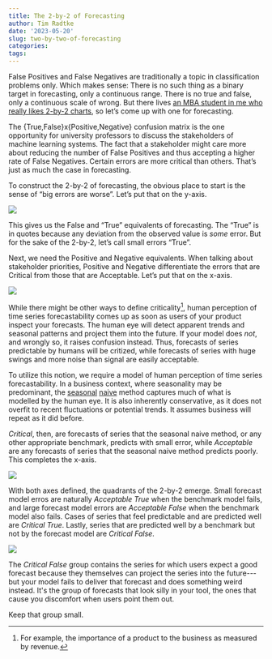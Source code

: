```yaml
---
title: The 2-by-2 of Forecasting
author: Tim Radtke
date: '2023-05-20'
slug: two-by-two-of-forecasting
categories:
tags:
---
```


False Positives and False Negatives are traditionally a topic in classification problems only. Which makes sense: There is no such thing as a binary target in forecasting, only a continuous range. There is no true and false, only a continuous scale of wrong. But there lives [an MBA student in me who really likes 2-by-2 charts](https://hbr.org/resources/images/article_assets/2018/10/W181004_LITTLEWOOD_ANEXAMPLE-1.png), so let’s come up with one for forecasting.

The {True,False}x{Positive,Negative} confusion matrix is the one opportunity for university professors to discuss the stakeholders of machine learning systems. The fact that a stakeholder might care more about reducing the number of False Positives and thus accepting a higher rate of False Negatives. Certain errors are more critical than others. That’s just as much the case in forecasting.

To construct the 2-by-2 of forecasting, the obvious place to start is the sense of “big errors are worse”. Let’s put that on the y-axis.

![](/note/two-by-two-1.png)

This gives us the False and “True” equivalents of forecasting. The “True” is in quotes because any deviation from the observed value is *some* error. But for the sake of the 2-by-2, let’s call small errors “True”.

Next, we need the Positive and Negative equivalents. When talking about stakeholder priorities, Positive and Negative differentiate the errors that are Critical from those that are Acceptable. Let’s put that on the x-axis.

![](/note/two-by-two-2.png)

While there might be other ways to define criticality[^1], human perception of time series forecastability comes up as soon as users of your product inspect your forecasts. The human eye will detect apparent trends and seasonal patterns and project them into the future. If your model does *not*, and wrongly so, it raises confusion instead. Thus, forecasts of series predictable by humans will be critized, while forecasts of series with huge swings and more noise than signal are easily acceptable.

To utilize this notion, we require a model of human perception of time series forecastability. In a business context, where seasonality may be predominant, the [seasonal](https://minimizeregret.com/post/2022/08/30/where-is-the-seasonal-naive-benchmark/) [naive](https://minimizeregret.com/post/2022/08/31/legible-forecasts/) method captures much of what is modelled by the human eye. It is also inherently conservative, as it does not overfit to recent fluctuations or potential trends. It assumes business will repeat as it did before.

*Critical*, then, are forecasts of series that the seasonal naive method, or any other appropriate benchmark, predicts with small error, while *Acceptable* are any forecasts of series that the seasonal naive method predicts poorly. This completes the x-axis.

![](/note/two-by-two-3.png)

With both axes defined, the quadrants of the 2-by-2 emerge. Small forecast model erros are naturally *Acceptable True* when the benchmark model fails, and large forecast model errors are *Acceptable False* when the benchmark model also fails. Cases of series that feel predictable and are predicted well are *Critical True*. Lastly, series that are predicted well by a benchmark but not by the forecast model are *Critical False*.

![](/note/two-by-two.png)

The *Critical False* group contains the series for which users expect a good forecast because they themselves can project the series into the future---but your model fails to deliver that forecast and does something weird instead. It's the group of forecasts that look silly in your tool, the ones that cause you discomfort when users point them out.

Keep that group small.

[^1]: For example, the importance of a product to the business as measured by revenue.